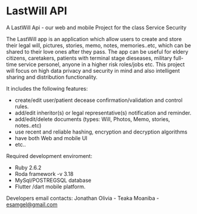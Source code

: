 # LastWill API

A LastWill Api - our web and mobile Project for the class Service Security

The LastWill app is an application which allow users to create and store their legal will, pictures, stories, memo, notes, memories..etc, which can be shared to their love ones after they pass. The app can be useful for eldery citizens, caretakers,  patients with terminal stage dieseases, military full-time service personel, anyone in a higher risk roles/jobs etc.  This project will focus on high data privacy and security in mind and also intelligent sharing and distribution functionality.

It includes the following features:
  - create/edit user/patient decease confirmation/validation and control rules.
  - add/edit inheritor(s) or legal representative(s) notification and reminder.
  - add/edit/delete documents (types: Will, Photos, Memo, stories, notes..etc)
  - use recent and reliable hashing, encryption and decryption algorithms
  - have both Web and mobile UI
  - etc..
 
 Required development enviroment:
  - Ruby 2.6.2
  - Roda framework -v 3.18
  - MySql/POSTREGSQL database
  - Flutter /dart mobile platform.
  
  
  Developers email contacts:
    Jonathan Olivia - 
    Teaka Moaniba - esamgel@gmail.com
  

